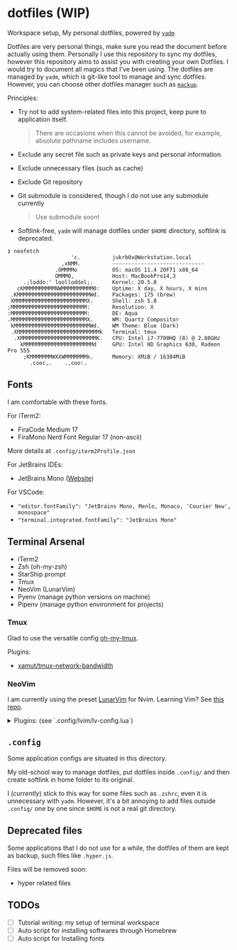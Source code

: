 # dotfiles (WIP)
Workspace setup, My personal dotfiles, powered by [`yadm`](https://yadm.io/)

Dotfiles are very personal things, make sure you read the document before actually using them. Personally I use this repository to sync my dotfiles, however this repository aims to assist you with creating your own Dotfiles. I would try to document all magics that I've been using. The dotfiles are managed by `yadm`, which is git-like tool to manage and sync dotfiles. However, you can choose other dotfiles manager such as [`mackup`](https://github.com/lra/mackup). 

Principles:
- Try not to add system-related files into this project, keep pure to application itself.

    > There are occasions when this cannot be avoided, for example, absolute pathname includes username.
- Exclude any secret file such as private keys and personal information.
- Exclude unnecessary files (such as cache)
- Exclude Git repository
- Git submodule is considered, though I do not use any submodule currently

    > Use submodule soon!
- Softlink-free, `yadm` will manage dotfiles under `$HOME` directory, softlink is deprecated.

```
❯ neofetch
                    'c.          jukrb0x@Workstation.local
                 ,xNMM.          -----------------------------
               .OMMMMo           OS: macOS 11.4 20F71 x86_64
               OMMM0,            Host: MacBookPro14,3
     .;loddo:' loolloddol;.      Kernel: 20.5.0
   cKMMMMMMMMMMNWMMMMMMMMMM0:    Uptime: X day, X hours, X mins
 .KMMMMMMMMMMMMMMMMMMMMMMMWd.    Packages: 175 (brew)
 XMMMMMMMMMMMMMMMMMMMMMMMX.      Shell: zsh 5.8
;MMMMMMMMMMMMMMMMMMMMMMMM:       Resolution: X
:MMMMMMMMMMMMMMMMMMMMMMMM:       DE: Aqua
.MMMMMMMMMMMMMMMMMMMMMMMMX.      WM: Quartz Compositor
 kMMMMMMMMMMMMMMMMMMMMMMMMWd.    WM Theme: Blue (Dark)
 .XMMMMMMMMMMMMMMMMMMMMMMMMMMk   Terminal: tmux
  .XMMMMMMMMMMMMMMMMMMMMMMMMK.   CPU: Intel i7-7700HQ (8) @ 2.80GHz
    kMMMMMMMMMMMMMMMMMMMMMMd     GPU: Intel HD Graphics 630, Radeon Pro 555
     ;KMMMMMMMWXXWMMMMMMMk.      Memory: XMiB / 16384MiB
       .cooc,.    .,coo:.

```

## Fonts
I am comfortable with these fonts.

For iTerm2:
- FiraCode Medium 17
- FiraMono Nerd Font Regular 17 (non-ascii)

More details at `.config/iterm2Profile.json`

For JetBrains IDEs:
- JetBrains Mono ([Website](https://www.jetbrains.com/lp/mono/))

For VSCode:
- `"editor.fontFamily": "JetBrains Mono, Menlo, Monaco, 'Courier New', monospace"`
- `"terminal.integrated.fontFamily": "JetBrains Mono"`

## Terminal Arsenal
- iTerm2
- Zsh (oh-my-zsh)
- StarShip prompt
- Tmux
- NeoVim (LunarVim)
- Pyenv (manage python versions on machine)
- Pipenv (manage python environment for projects)

### Tmux
Glad to use the versatile config [oh-my-tmux](https://github.com/gpakosz/.tmux).

Plugins:
- [xamut/tmux-network-bandwidth](https://github.com/xamut/tmux-network-bandwidth)

### NeoVim
I am currently using the preset [LunarVim](https://github.com/ChristianChiarulli/LunarVim/) for Nvim.  Learning Vim? See [this repo](https://github.com/mhinz/vim-galore).


<details>
<summary>Plugins: (see `.config/lvim/lv-config.lua`)</summary>

```lua
-- Additional Plugins
lvim.plugins = {
    -- GitHub
    { "github/copilot.vim"},
    -- Themes
    { "folke/tokyonight.nvim" },
    { "Pocco81/Catppuccino.nvim" },
    { "NTBBloodbath/doom-one.nvim" },
    { "abzcoding/zephyr-nvim" },
    -- Plugins
    { "mfussenegger/nvim-jdtls", ft = "java" },
    { "iamcco/markdown-preview.nvim" },
    { "Iron-E/nvim-libmodal" },
    { "Iron-E/nvim-typora" },
    { "plasticboy/vim-markdown" },
    { "wakatime/vim-wakatime" },
    {
      "folke/trouble.nvim",
      cmd = "TroubleToggle",
    },
    {
        "lukas-reineke/indent-blankline.nvim",
        setup = function ()
            require("user.indent_blankline").setup()
        end,
        event = "BufRead"
    },
    { "norcalli/nvim-colorizer.lua" },
    { "phaazon/hop.nvim" },
    { "ybian/smartim" }
}
```

</details>

## `.config` 
Some application configs are situated in this directory.

My old-school way to manage dotfiles, put dotfiles inside `.config/` and then create softlink in home folder to its original.

I (*currently*) stick to this way for some files such as `.zshrc`, even it is unnecessary with `yadm`. However, it's a bit annoying to add files outside `.config/` one by one since `$HOME` is not a real git directory.

## Deprecated files
Some applications that I do not use for a while, the dotfiles of them are kept as backup, such files like `.hyper.js`.

Files will be removed soon:
- hyper related files

## TODOs
- [ ] Tutorial writing: my setup of terminal workspace
- [ ] Auto script for installing softwares through Homebrew
- [ ] Auto script for Installing fonts
